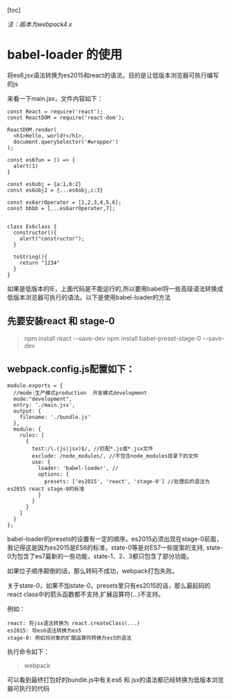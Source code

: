 [toc]

*注：版本为webpack4.x*
# babel-loader 的使用

将es6,jsx语法转换为es2015和react的语法，目的是让低版本浏览器可执行编写的js  

来看一下main.jsx，文件内容如下：

```
const React = require('react');
const ReactDOM = require('react-dom');

ReactDOM.render(
  <h1>Hello, world!</h1>,
  document.querySelector('#wrapper')
);

const es6fun = () => {
  alert(1)
}

const es6obj = {a:1,b:2}
const es6obj2 = {...es6obj,c:3}

const es6arrOperater = [1,2,3,4,5,6];
const bbbb = [...es6arrOperater,7];


class Es6class {
  constructor(){
    alert("constructor");
  }

  toString(){
    return "1234"
  }
}

```
如果是低版本的IE，上面代码是不能运行的,所以要用babel将一些高级语法转换成低版本浏览器可执行的语法。以下是使用babel-loader的方法

## 先要安装react 和 stage-0

> npm install react --save-dev
> npm install babel-preset-stage-0 --save-dev


## webpack.config.js配置如下：
```
module.exports = {
  //mode:生产模式production  开发模式development
  mode:"development", 
  entry: './main.jsx',
  output: {
    filename: './bundle.js'
  },
  module: {
    rules: [
      { 
        test:/\.(js|jsx)$/, //匹配*.js或*.jsx文件
        exclude: /node_modules/, //不包含node_modules目录下的文件
        use: {
          loader: 'babel-loader', //
          options: {
            presets: ['es2015', 'react', 'stage-0'] //处理后的语法为es2015 react stage-0的标准
          }
        }
      }
    ]
  }
};

```





babel-loader的presets的设置有一定的顺序。es2015必须出现在stage-0前面，我记得这是因为es2015是ES6的标准，state-0等是对ES7一些提案的支持, state-0为包含了es7最新的一些功能，state-1、2、3都只包含了部分功能。

如果位子顺序颠倒的话，那么转码不成功，webpack打包失败。

关于state-0，如果不加state-0，presets里只有es2015的话，那么最起码的react class中的箭头函数都不支持,扩展运算符(...)不支持。

例如：
```
react: 将jsx语法转换为 react.createClass(...)
es2015: 将es6语法转换为es5
stage-0: 例如将对象的扩展运算符转换为es5的语法
```

执行命令如下：
> webpack

可以看到最终打包好的bundle.js中有关es6 和 jsx的语法都已经转换为低版本浏览器可执行的代码
